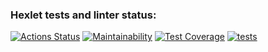 ### Hexlet tests and linter status:
[![Actions Status](https://github.com/nekedio/java-project-lvl3/workflows/hexlet-check/badge.svg)](https://github.com/nekedio/java-project-lvl3/actions)
[![Maintainability](https://api.codeclimate.com/v1/badges/2610e8bec79eb4b6f9ae/maintainability)](https://codeclimate.com/github/nekedio/java-project-lvl3/maintainability)
[![Test Coverage](https://api.codeclimate.com/v1/badges/2610e8bec79eb4b6f9ae/test_coverage)](https://codeclimate.com/github/nekedio/java-project-lvl3/test_coverage)
[![tests](https://github.com/nekedio/java-project-lvl3/actions/workflows/tests.yml/badge.svg)](https://github.com/nekedio/java-project-lvl3/actions/workflows/tests.yml)
